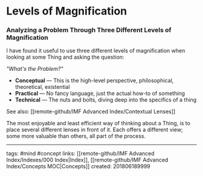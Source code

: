 # Levels of Magnification
### Analyzing a Problem Through Three Different Levels of Magnification
I have found it useful to use three different levels of magnification when looking at some Thing and asking the question: 

*"What's the Problem?"*

* **Conceptual** — This is the high-level perspective, philosophical, theoretical, existential
* **Practical** — No fancy language, just the actual how-to of something
* **Technical** — The nuts and bolts, diving deep into the specifics of a thing


See also: [[remote-github/IMF Advanced Index/Contextual Lenses]]

The most enjoyable and least efficient way of thinking about a Thing, is to place several different lenses in front of it. Each offers a different view; some more valuable than others, all part of the process.

---
tags: #mind #concept
links: [[remote-github/IMF Advanced Index/Indexes/000 Index|Index]], [[remote-github/IMF Advanced Index/Concepts MOC|Concepts]]
created: 201806189999
